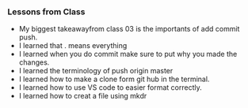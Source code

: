 ### Lessons from Class

- My biggest takeawayfrom class 03 is the importants of add commit push.
- I learned that . means everything
- I learned when you do commit make sure to put why you made the changes.
- I learned the terminology of push origin master
- I learned how to make a clone form git hub in the terminal.
- I learned how to use VS code to easier format correctly.
- I learned how to creat a file using mkdr